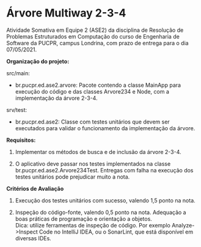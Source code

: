 # Árvore Multiway 2-3-4

Atividade Somativa em Equipe 2 (ASE2) da disciplina de Resolução de Problemas Estruturados em Computação 
do curso de Engenharia de Software da PUCPR, campus Londrina, com prazo de entrega para o dia 07/05/2021.

**Organização do projeto:**

src/main:
* br.pucpr.ed.ase2.arvore: Pacote contendo a classe MainApp para execução do código e das classes 
  Arvore234 e Node, com a implementação da árvore 2-3-4.

srv/test:
* br.pucpr.ed.ase2: Classe com testes unitários que devem ser executados para validar o funcionamento 
da implementação da árvore.

**Requisitos:**

1) Implementar os métodos de busca e de inclusão da árvore 2-3-4.

2) O aplicativo deve passar nos testes implementados na classe br.pucpr.ed.ase2.Arvore234Test.
   Entregas com falha na execução dos testes unitários pode prejudicar muito a nota.

**Critérios de Avaliação**

1) Execução dos testes unitários com sucesso, valendo 1,5 ponto na nota.

2) Inspeção do código-fonte, valendo 0,5 ponto na nota. Adequação a boas práticas de programação e orientação a objetos.  
Dica: utilize ferramentas de inspeção de código. Por exemplo Analyze->Inspect Code no IntelliJ IDEA,
   ou o SonarLint, que está disponível em diversas IDEs.